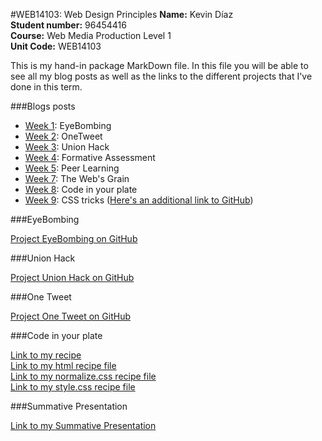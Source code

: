 #WEB14103: Web Design Principles
**Name:** Kevin Díaz  
**Student number:** 96454416  
**Course:** Web Media Production Level 1  
**Unit Code:** WEB14103  

This is my hand-in package MarkDown file. In this file you will be able to see all my blog posts as well as the links to the different projects that I've done in this term.

###Blogs posts
* [Week 1](http://fourthfloor.raveweb.net/karboleda/2016/12/05/eyebombing-web-design-principles/ ): EyeBombing
* [Week 2](http://fourthfloor.raveweb.net/karboleda/2016/12/05/34/): OneTweet
* [Week 3](http://fourthfloor.raveweb.net/karboleda/2016/12/05/union-hack-web-design-principles/): Union Hack
* [Week 4](http://fourthfloor.raveweb.net/karboleda/2016/12/05/formative-presentation-web-design-principles/): Formative Assessment
* [Week 5](http://fourthfloor.raveweb.net/karboleda/2016/12/05/peer-learning-web-design-principles/): Peer Learning
* [Week 7](http://fourthfloor.raveweb.net/karboleda/2016/12/05/the-webs-grain-web-design-principles/): The Web's Grain
* [Week 8](http://fourthfloor.raveweb.net/karboleda/2016/12/05/code-in-your-plate-web-design-principles/): Code in your plate
* [Week 9](http://fourthfloor.raveweb.net/karboleda/2016/12/05/css-tricks-web-design-principles/): CSS tricks ([Here's an additional link to GitHub](https://github.com/CallumLovekin28/CSS-Tricks/blob/master/Font%20Awesome.md))

###EyeBombing

[Project EyeBombing on GitHub](https://github.com/ImMrKDA/EyeBombingSP/blob/master/EYE%20BOMBING%20-%20SUMMATIVE%20PRESENTATION.md)

###Union Hack

[Project Union Hack on GitHub](https://github.com/ImMrKDA/UnionHackSP/blob/master/UnionHackSP.md)

###One Tweet

[Project One Tweet on GitHub](https://github.com/ImMrKDA/OneTweetSP/blob/master/OneTweetSP.md)

###Code in your plate

[Link to my recipe](https://thimbleprojects.org/immrkda/145378/)  
[Link to my html recipe file](https://github.com/ImMrKDA/WEB14103-KEVIN-DIAZ/blob/master/HTML%20RECIPE%20FILE.md)  
[Link to my normalize.css recipe file](https://github.com/ImMrKDA/WEB14103-KEVIN-DIAZ/blob/master/NORMALIZE.CSS%20FILE.md)  
[Link to my style.css recipe file](https://github.com/ImMrKDA/WEB14103-KEVIN-DIAZ/blob/master/STYLE.CSS%20RECIPE%20FILE.md)

###Summative Presentation

[Link to my Summative Presentation](https://drive.google.com/open?id=0B1yvY6hTAQrkcTZFcDdVT1FlcUU)
